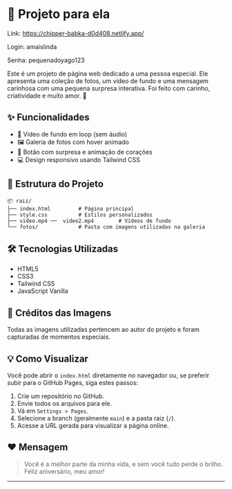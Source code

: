 # 💙 Projeto para ela
Link: https://chipper-babka-d0d408.netlify.app/

Login: amaislinda

Senha: pequenadoyago123

Este é um projeto de página web dedicado a uma pessoa especial. Ele apresenta uma coleção de fotos, um vídeo de fundo e uma mensagem carinhosa com uma pequena surpresa interativa. Foi feito com carinho, criatividade e muito amor. 💖

## ✨ Funcionalidades

- 🎥 Vídeo de fundo em loop (sem áudio)
- 🖼️ Galeria de fotos com hover animado
- 💌 Botão com surpresa e animação de corações
- 💻 Design responsivo usando Tailwind CSS

## 📁 Estrutura do Projeto

```
📦 raiz/
├── index.html         # Página principal
├── style.css          # Estilos personalizados
├── video.mp4 ──  video2.mp4        # Vídeos de fundo
└── fotos/             # Pasta com imagens utilizadas na galeria
```

## 🛠️ Tecnologias Utilizadas

- HTML5
- CSS3
- Tailwind CSS
- JavaScript Vanilla

## 📸 Créditos das Imagens

Todas as imagens utilizadas pertencem ao autor do projeto e foram capturadas de momentos especiais.

## 💡 Como Visualizar

Você pode abrir o `index.html` diretamente no navegador ou, se preferir subir para o GitHub Pages, siga estes passos:

1. Crie um repositório no GitHub.
2. Envie todos os arquivos para ele.
3. Vá em `Settings > Pages`.
4. Selecione a branch (geralmente `main`) e a pasta raiz (`/`).
5. Acesse a URL gerada para visualizar a página online.

## ❤️ Mensagem

> Você é a melhor parte da minha vida, e sem você tudo perde o brilho. Feliz aniversário, meu amor!

---


